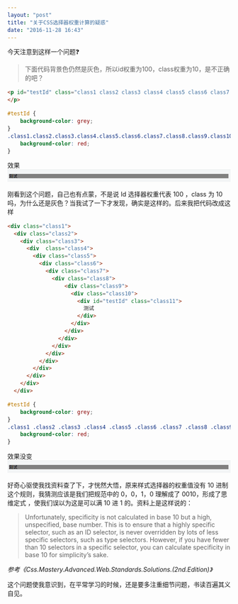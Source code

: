 ```yaml
---
layout: "post"
title: "关于CSS选择器权重计算的疑惑"
date: "2016-11-28 16:43"
---
```


今天注意到这样一个问题❓
> 下面代码背景色仍然是灰色，所以id权重为100，class权重为10，是不正确的吧？

```html
<p id="testId" class="class1 class2 class3 class4 class5 class6 class7 class8 class9 class10 class11">
</p>
```
```css
#testId {
    background-color: grey;
}
.class1.class2.class3.class4.class5.class6.class7.class8.class9.class10.class11 {
    background-color: red;
}
```
效果
![效果](/images/2016/11/csstest.png)


刚看到这个问题，自己也有点蒙，不是说 Id 选择器权重代表 100 ，class 为 10 吗，为什么还是灰色？当我试了一下才发现，确实是这样的。后来我把代码改成这样

```html
<div class="class1">
  <div class="class2">
    <div class="class3">
      <div  class="class4">
        <div class="class5">
          <div class="class6">
            <div class="class7">
              <div class="class8">
                  <div class="class9">
                    <div class="class10">
                      <div id="testId" class="class11">
                        测试
                      </div>
                    </div>
                  </div>
                </div>
              </div>
            </div>
          </div>
        </div>
      </div>
    </div>
  </div>

```

```css
#testId {
    background-color: grey;
}
.class1 .class2 .class3 .class4 .class5 .class6 .class7 .class8 .class9 .class10 .class11 {
    background-color: red;
}
```
效果没变
![效果](/images/2016/11/csstest.png)

好奇心驱使我找资料查了下，才恍然大悟，原来样式选择器的权重值没有 10 进制这个规则，我猜测应该是我们把规范中的 0，0，1，0 理解成了 0010，形成了思维定式 ，使我们误以为这是可以满 10 进 1 的。资料上是这样说的：
> Unfortunately, specificity is not calculated in base 10 but a high, unspecified, base number. This is to ensure that a highly specific selector, such as an ID selector, is never overridden by lots of less specific selectors, such as type selectors. However, if you have fewer than 10 selectors in a specific selector, you can calculate specificity in base 10 for simplicity’s sake.

_参考《Css.Mastery.Advanced.Web.Standards.Solutions.(2nd.Edition)》_

这个问题使我意识到，在平常学习的时候，还是要多注重细节问题，书读百遍其义自见。
